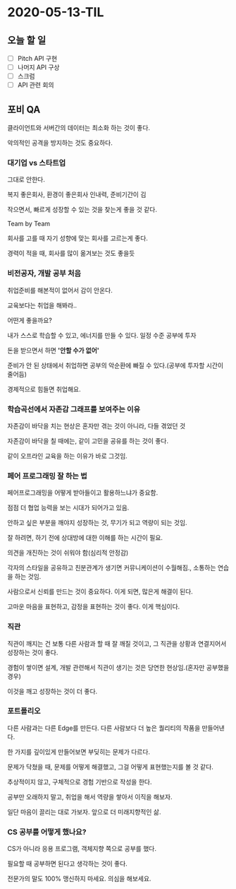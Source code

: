 # 2020-05-13-TIL

## 오늘 할 일

- [ ] Pitch API 구현
- [ ] 나머지 API 구상
- [ ] 스크럼
- [ ] API 관련 회의

## 포비 QA

클라이언트와 서버간의 데이터는 최소화 하는 것이 좋다.

악의적인 공격을 방지하는 것도 중요하다.

### 대기업 vs 스타트업

그대로 안한다.

복지 좋은회사, 환경이 좋은회사 인내력, 준비기간이 김

작으면서, 빠르게 성장할 수 있는 것을 찾는게 좋을 것 같다.

Team by Team 

회사를 고를 때 자기 성향에 맞는 회사를 고르는게 좋다.

경력이 적을 때, 회사를 많이 옮겨보는 것도 좋을듯

### 비전공자, 개발 공부 처음

취업준비를 해본적이 없어서 감이 안온다.

교육보다는 취업을 해봐라..

어떤게 좋을까요?

내가 스스로 학습할 수 있고, 에너지를 만들 수 있다. 일정 수준 공부에 투자

돈을 받으면서 하면 **'안할 수가 없어'**

준비가 안 된 상태에서 취업하면 공부의 악순환에 빠질 수 있다.(공부에 투자할 시간이 줄어듬)

경제적으로 힘들면 취업해요.

### 학습곡선에서 자존감 그래프를 보여주는 이유

자존감이 바닥을 치는 현상은 혼자만 겪는 것이 아니라, 다들 겪었던 것

자존감이 바닥을 칠 때에는, 같이 고민을 공유를 하는 것이 좋다.

같이 오프라인 교육을 하는 이유가 바로 그것임.

### 페어 프로그래밍 잘 하는 법

페어프로그래밍을 어떻게 받아들이고 활용하느냐가 중요함.

점점 더 협업 능력을 보는 시대가 되어가고 있음.

안하고 싶은 부분을 깨야지 성장하는 것, 무기가 되고 역량이 되는 것임.

잘 하려면, 하기 전에 상대방에 대한 이해를 하는 시간이 필요.

의견을 개진하는 것이 쉬워야 함(심리적 안정감)

각자의 스타일을 공유하고 친분관계가 생기면 커뮤니케이션이 수월해짐., 소통하는 연습을 하는 것임.

사람으로서 신뢰를 만드는 것이 중요하다. 이게 되면, 많은게 해결이 된다.

고마운 마음을 표현하고, 감정을 표현하는 것이 좋다. 이게 핵심이다.

### 직관

직관이 깨지는 건 보통 다른 사람과 할 때 잘 깨질 것이고, 그 직관을 상황과 연결지어서 성장하는 것이 좋다.

경험이 쌓이면 설계, 개발 관련해서 직관이 생기는 것은 당연한 현상임.(혼자만 공부했을 경우)

이것을 깨고 성장하는 것이 더 좋다.

### 포트폴리오

다른 사람과는 다른 Edge를 만든다. 다른 사람보다 더 높은 퀄리티의 작품을 만들어낸다.

한 가지를 깊이있게 만들어보면 부딪히는 문제가 다르다.

문제가 닥쳤을 때, 문제를 어떻게 해결했고, 그걸 어떻게 표현했는지를 볼 것 같다.

추상적이지 않고, 구체적으로 경험 기반으로 작성을 한다.

공부만 오래하지 말고, 취업을 해서 역량을 쌓아서 이직을 해보자.

일단 마음이 끌리는 대로 가보자. 앞으로 더 미래지향적인 삶.

### CS 공부를 어떻게 했나요?

CS가 아니라 응용 프로그램, 객체지향 쪽으로 공부를 했다.

필요할 때 공부하면 된다고 생각하는 것이 좋다.

전문가의 말도 100% 맹신하지 마세요. 의심을 해보세요.